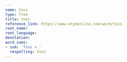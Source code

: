 ```yaml
---
name: toss
type: free
title: toss
reference_link: https://www.etymonline.com/word/toss
root_name: 
root_language: 
denotation: 
word_sums:
- sum: 'Toss + '
  respelling: toss
---
```

